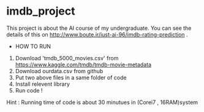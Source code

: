 # imdb_project
This project is about the AI course of my undergraduate. You can see the details of this on http://www.boute.ir/iust-ai-96/imdb-rating-prediction .
* HOW TO RUN
1.  Download 'tmdb_5000_movies.csv' from  https://www.kaggle.com/tmdb/tmdb-movie-metadata
2.  Download ourdata.csv from github 
3.  Put two above files  in a same folder of code 
4.  Install relevent library  
4.  Run code !

Hint :  Running time of code is about 30 minutues in (Corei7 , 16RAM)system 
